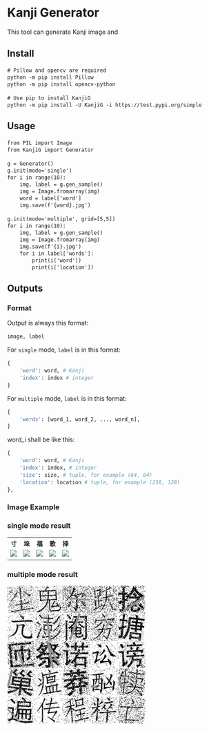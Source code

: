 # Kanji Generator
This tool can generate Kanji image and 
## Install
```shell
# Pillow and opencv are required
python -m pip install Pillow
python -m pip install opencv-python

# Use pip to install KanjiG
python -m pip install -U KanjiG -i https://test.pypi.org/simple 
```

## Usage
```python3
from PIL import Image
from KanjiG import Generator

g = Generator()
g.init(mode='single')
for i in range(10):
    img, label = g.gen_sample()
    img = Image.fromarray(img)
    word = label['word']
    img.save(f'{word}.jpg')

g.init(mode='multiple', grid=[5,5])
for i in range(10):
    img, label = g.gen_sample()
    img = Image.fromarray(img)
    img.save(f'{i}.jpg')
    for i in label['words']:
        print(i['word'])
        print(i['location'])
```

## Outputs
### Format
Output is always this format:
```python
image, label
```
For `single` mode, `label` is in this format:
```python
{
    'word': word, # Kanji
    'index': index # integer
}
```

For `multiple` mode, `label` is in this format:
```python
{
    'words': [word_1, word_2, ..., word_n],
}
```
word_i shall be like this:
```python
{
    'word': word, # Kanji
    'index': index, # integer
    'size': size, # tuple, for example (64, 64)
    'location': location # tuple, for example (256, 128)
},
```

### Image Example
<h3>single mode result</h3>
<table style="width:70%;text-align:center">
  <tr>
    <th colspan="" width=20% style="text-align:center">寸</th>
    <th style="text-align:center">垛</th>
    <th style="text-align:center">福</th>
    <th style="text-align:center">歌</th>
    <th style="text-align:center">择</th>
  </tr>
  <tr>
    <td><img src="./doc/single/寸.jpg" width=90% /></td>
    <td><img src="./doc/single/垛.jpg" width=90% /></td>
    <td><img src="./doc/single/福.jpg" width=90% /></td>
    <td><img src="./doc/single/歌.jpg" width=90% /></td>
    <td><img src="./doc/single/择.jpg" width=90% /></td>
  </tr>
</table>

<h3>multiple mode result</h3>
<img src="./doc/multiple/0.jpg">

